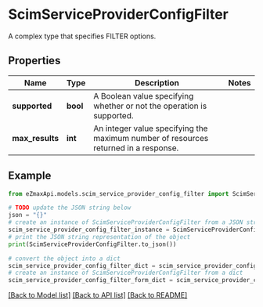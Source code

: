 # ScimServiceProviderConfigFilter

A complex type that specifies FILTER options.

## Properties

Name | Type | Description | Notes
------------ | ------------- | ------------- | -------------
**supported** | **bool** | A Boolean value specifying whether or not the operation is supported. | 
**max_results** | **int** | An integer value specifying the maximum number of resources returned in a response. | 

## Example

```python
from eZmaxApi.models.scim_service_provider_config_filter import ScimServiceProviderConfigFilter

# TODO update the JSON string below
json = "{}"
# create an instance of ScimServiceProviderConfigFilter from a JSON string
scim_service_provider_config_filter_instance = ScimServiceProviderConfigFilter.from_json(json)
# print the JSON string representation of the object
print(ScimServiceProviderConfigFilter.to_json())

# convert the object into a dict
scim_service_provider_config_filter_dict = scim_service_provider_config_filter_instance.to_dict()
# create an instance of ScimServiceProviderConfigFilter from a dict
scim_service_provider_config_filter_form_dict = scim_service_provider_config_filter.from_dict(scim_service_provider_config_filter_dict)
```
[[Back to Model list]](../README.md#documentation-for-models) [[Back to API list]](../README.md#documentation-for-api-endpoints) [[Back to README]](../README.md)


